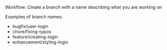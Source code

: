 Workflow:
Create a branch with a name describing what you are working on

Examples of branch names:

- bugfix/user-login
- chore/fixing-typos
- feature/creating-login
- enhancement/styling-login
